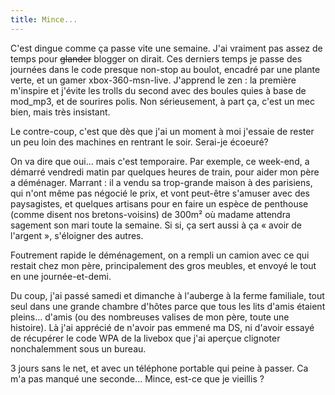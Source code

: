 ```yaml
---
title: Mince...
---
```


C'est dingue comme ça passe vite une semaine. J'ai vraiment pas assez de temps
pour <s>glander</s> blogger on dirait. Ces derniers temps je passe des
journées dans le code presque non-stop au boulot, encadré par une plante
verte, et un gamer xbox-360-msn-live. J'apprend le zen : la première m'inspire
et j'évite les trolls du second avec des boules quies à base de mod_mp3, et de
sourires polis. Non sérieusement, à part ça, c'est un mec bien, mais très
insistant.

Le contre-coup, c'est que dès que j'ai un moment à moi j'essaie de rester un
peu loin des machines en rentrant le soir. Serai-je écoeuré?

On va dire que oui... mais c'est temporaire. Par exemple, ce week-end, a
démarré vendredi matin par quelques heures de train, pour aider mon père a
déménager. Marrant : il a vendu sa trop-grande maison à des parisiens, qui
n'ont même pas négocié le prix, et vont peut-être s'amuser avec des
paysagistes, et quelques artisans pour en faire un espèce de penthouse (comme
disent nos bretons-voisins) de 300m² où madame attendra sagement son mari
toute la semaine. Si si, ça sert aussi à ça « avoir de l'argent », s'éloigner
des autres.

Foutrement rapide le déménagement, on a rempli un camion avec ce qui restait
chez mon père, principalement des gros meubles, et envoyé le tout en une
journée-et-demi.

Du coup, j'ai passé samedi et dimanche à l'auberge à la ferme familiale, tout
seul dans une grande chambre d'hôtes parce que tous les lits d'amis étaient
pleins... d'amis (ou des nombreuses valises de mon père, toute une histoire).
Là j'ai apprécié de n'avoir pas emmené ma DS, ni d'avoir essayé de récupérer
le code WPA de la livebox que j'ai aperçue clignoter nonchalemment sous un
bureau.

3 jours sans le net, et avec un téléphone portable qui peine à passer. Ca m'a
pas manqué une seconde... Mince, est-ce que je vieillis ?

